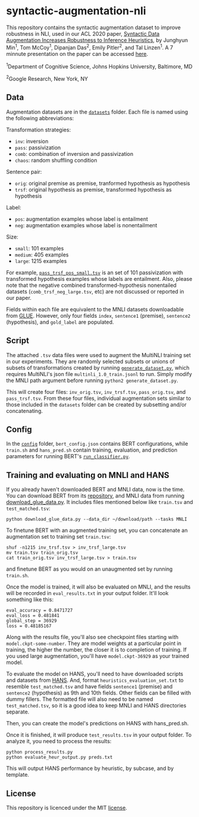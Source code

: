 # syntactic-augmentation-nli

This repository contains the syntactic augmentation dataset to improve robustness in NLI, used in our ACL 2020 paper, [Syntactic Data Augmentation Increases Robustness to Inference Heuristics](https://arxiv.org/abs/2004.11999), by Junghyun Min<sup>1</sup>, Tom McCoy<sup>1</sup>, Dipanjan Das<sup>2</sup>, Emily Pitler<sup>2</sup>, and Tal Linzen<sup>1</sup>. A 7 minnute presentation on the paper can be accessed [here](https://slideslive.com/38928832/syntactic-data-augmentation-increases-robustness-to-inference-heuristics).

<sup>1</sup>Department of Cognitive Science, Johns Hopkins University, Baltimore, MD

<sup>2</sup>Google Research, New York, NY

## Data

Augmentation datasets are in the [`datasets`](https://github.com/Aatlantise/syntactic-augmentation-nli/tree/master/datasets) folder. Each file is named using the following abbreviations:

Transformation strategies:
- `inv`: inversion
- `pass`: passivization
- `comb`: combination of inversion and passivization
- `chaos`: random shuffling condition

Sentence pair:
- `orig`: original premise as premise, tranformed hypothesis as hypothesis
- `trsf`: original hypothesis as premise, transformed hypothesis as hypothesis

Label:
- `pos`: augmentation examples whose label is entailment
- `neg`: augmentation examples whose label is nonentailment

Size:
- `small`: 101 examples
- `medium`: 405 examples
- `large`: 1215 examples

For example, [`pass_trsf_pos_small.tsv`](https://github.com/Aatlantise/syntactic-augmentation-nli/tree/master/datasets/pass_trsf_pos_small.tsv) is an set of 101 passivization with transformed hypothesis examples whose labels are entailment. Also, please note that the negative combined transformed-hypothesis nonentailed datasets (`comb_trsf_neg_large.tsv`, etc) are not discussed or reported in our paper.

Fields within each file are equivalent to the MNLI datasets downloadable from [GLUE](https://github.com/nyu-mll/GLUE-baselines). However, only four fields `index`, `sentence1` (premise), `sentence2` (hypothesis), and `gold_label` are populated. 

## Script

The attached `.tsv` data files were used to augment the MultiNLI training set in our experiments. They are randomly selected subsets or unions of subsets of transformations created by running [`generate_dataset.py`](https://github.com/Aatlantise/syntactic-augmentation-nli/tree/master/generate_dataset.py), which requires MultiNLI's json file `multinli_1.0_train.jsonl` to run. Simply modify the MNLI path argument before running `python2 generate_dataset.py`.

This will create four files: `inv_orig.tsv`, `inv_trsf.tsv`, `pass_orig.tsv`, and `pass_trsf.tsv`. From these four files, individual augmentation sets similar to those included in the `datasets` folder can be created by subsetting and/or concatenating.

## Config

In the [`config`](https://github.com/Aatlantise/syntactic-augmentation-nli/tree/master/config) folder, `bert_config.json` contains BERT configurations, while `train.sh` and `hans_pred.sh` contain training, evaluation, and prediction parameters for running BERT's [`run_classifier.py`](https://github.com/google-research/bert/blob/master/run_classifier.py).

## Training and evaluating on MNLI and HANS

If you already haven't downloaded BERT and MNLI data, now is the time. You can download BERT from its [repository](https://github.com/google-research/bert), and MNLI data from running [download_glue_data.py](https://github.com/nyu-mll/GLUE-baselines/blob/master/download_glue_data.py). It includes files mentioned below like `train.tsv` and `test_matched.tsv`:

```
python download_glue_data.py --data_dir ~/download/path --tasks MNLI
```

To finetune BERT with an augmented training set, you can concatenate an augmentation set to training set `train.tsv`:

```
shuf -n1215 inv_trsf.tsv > inv_trsf_large.tsv
mv train.tsv train_orig.tsv
cat train_orig.tsv inv_trsf_large.tsv > train.tsv
```

and finetune BERT as you would on an unaugmented set by running `train.sh`.

Once the model is trained, it will also be evaluated on MNLI, and the results will be recorded in `eval_results.txt` in your output folder. It'll look something like this:

```
eval_accuracy = 0.8471727
eval_loss = 0.481841
global_step = 36929
loss = 0.48185167
```

Along with the results file, you'll also see checkpoint files starting with `model.ckpt-some-number`. They are model weights at a particular point in training, the higher the number, the closer it is to completion of training. If you used large augmentation, you'll have `model.ckpt-36929` as your trained model.

To evaluate the model on HANS, you'll need to have downloaded scripts and datasets from [HANS](https://github.com/tommccoy1/hans). And, format `heuristics_evaluation_set.txt` to resemble `test_matched.tsv` and have fields `sentence1` (premise) and `sentence2` (hypothesis) as 9th and 10th fields. Other fields can be filled with dummy fillers. The formatted file will also need to be named `test_matched.tsv`, so it is a good idea to keep MNLI and HANS directories separate.

Then, you can create the model's predictions on HANS with hans_pred.sh.

Once it is finished, it will produce `test_results.tsv` in your output folder. To analyze it, you need to process the results:

```
python process_results.py
python evaluate_heur_output.py preds.txt
```

This will output HANS performance by heuristic, by subcase, and by template.

## License

This repository is licenced under the MIT [license](https://github.com/Aatlantise/syntactic-augmentation-nli/tree/master/LICENSE.md).

